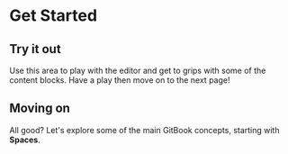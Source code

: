 # Get Started

## Try it out

Use this area to play with the editor and get to grips with some of the content blocks. Have a play then move on to the next page!

## Moving on

All good? Let's explore some of the main GitBook concepts, starting with **Spaces**.
